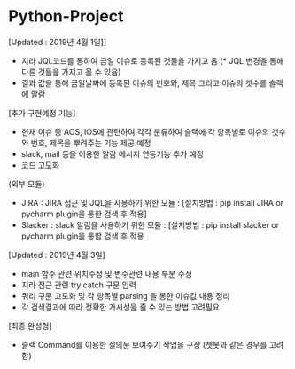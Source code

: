 # Python-Project

[Updated : 2019년 4월 1일]]

- 지라 JQL코드를 통하여 금일 이슈로 등록된 것들을 가지고 옴 
(* JQL 변경을 통해 다른 것들을 가지고 올 수 있음)
- 결과 값을 통해 금일날짜에 등록된 이슈의 번호와, 제목 그리고 이슈의 갯수를 슬랙에 알람

[추가 구현예정 기능]

- 현재 이슈 중 AOS, IOS에 관련하여 각각 분류하여 슬랙에 각 항목별로 이슈의 갯수와 번호, 제목을 뿌려주는 기능 제공 예정
- slack, mail 등을 이용한 알람 메시지 연동기능 추가 예정
- 코드 고도화

(외부 모듈)

- JIRA : JIRA 접근 및 JQL을 사용하기 위한 모듈
 : [설치방법 : pip install JIRA or pycharm plugin을 통한 검색 후 적용]
- Slacker : slack 알림을 사용하기 위한 모듈
: [설치방법 : pip install slacker or pycharm plugin을 통함 검색 후 적용

[Updated : 2019년 4월 3일]

- main 함수 관련 위치수정 및 변수관련 내용 부분 수정
- 지라 접근 관련 try catch 구문 입력
- 쿼리 구문 고도화 및 각 항목별 parsing 을 통한 이슈값 내용 정리
- 각 검색결과에 따라 정확한 가시성을 줄 수 있는 방법 고려필요

[최종 완성형]
- 슬랙 Command를 이용한 질의문 보여주기 작업을 구상 (쳇봇과 같은 경우를 고려함)

